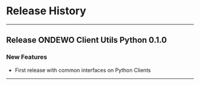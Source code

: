 # Release History
*****************

## Release ONDEWO Client Utils Python 0.1.0

### New Features
* First release with common interfaces on Python Clients

*****************
